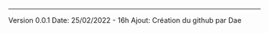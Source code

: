 ------------------------------------------------------

Version 0.0.1
Date: 25/02/2022 - 16h
Ajout: 
    Création du github par Dae
